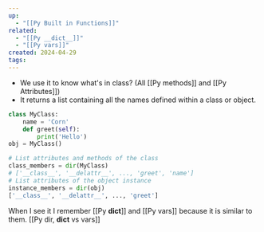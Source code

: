 ```yaml
---
up:
  - "[[Py Built in Functions]]"
related:
  - "[[Py __dict__]]"
  - "[[Py vars]]"
created: 2024-04-29
tags:
---
```

- We use it to know what's in class? (All [[Py methods]] and [[Py Attributes]])
- It returns a list containing all the names defined within a class or object.
```python
class MyClass:
	name = 'Corn'
	def greet(self):
		print('Hello')
obj = MyClass()

# List attributes and methods of the class 
class_members = dir(MyClass) 
# ['__class__', '__delattr__', ..., 'greet', 'name']
# List attributes of the object instance 
instance_members = dir(obj)
['__class__', '__delattr__', ..., 'greet']
```
When I see it I remember [[Py __dict__]] and [[Py vars]] because it is similar to them.
[[Py dir, __dict__ vs vars]]